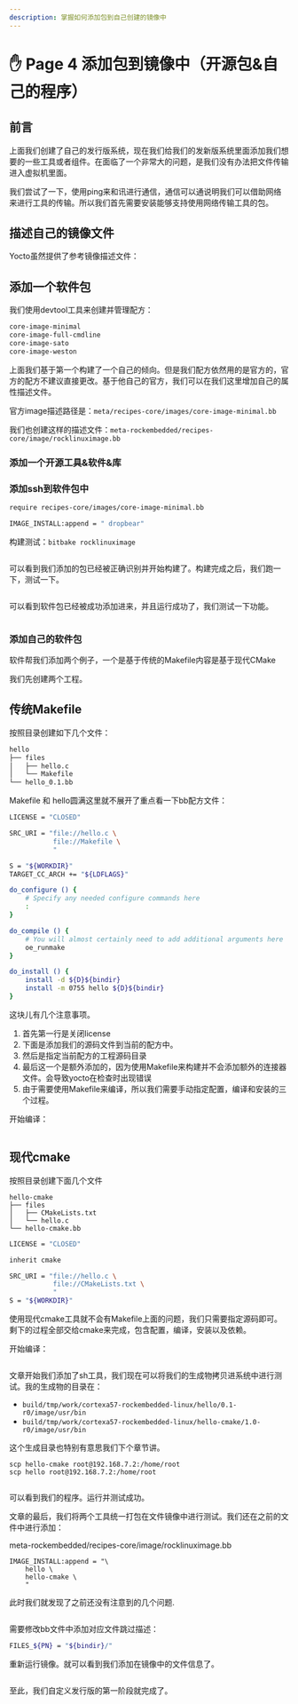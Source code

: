 ```yaml
---
description: 掌握如何添加包到自己创建的镜像中
---
```


# ✋ Page 4 添加包到镜像中（开源包&自己的程序）

## 前言

上面我们创建了自己的发行版系统，现在我们给我们的发新版系统里面添加我们想要的一些工具或者组件。在面临了一个非常大的问题，是我们没有办法把文件传输进入虚拟机里面。

我们尝试了一下，使用ping来和讯进行通信，通信可以通说明我们可以借助网络来进行工具的传输。所以我们首先需要安装能够支持使用网络传输工具的包。

## 描述自己的镜像文件

Yocto虽然提供了参考镜像描述文件：

## 添加一个软件包

我们使用devtool工具来创建并管理配方：

```bash
core-image-minimal
core-image-full-cmdline
core-image-sato
core-image-weston
```

上面我们基于第一个构建了一个自己的倾向。但是我们配方依然用的是官方的，官方的配方不建议直接更改。基于他自己的官方，我们可以在我们这里增加自己的属性描述文件。

官方image描述路径是：`meta/recipes-core/images/core-image-minimal.bb`

我们也创建这样的描述文件：`meta-rockembedded/recipes-core/image/rocklinuximage.bb`

### 添加一个开源工具&软件&库

### 添加ssh到软件包中

```bash
require recipes-core/images/core-image-minimal.bb

IMAGE_INSTALL:append = " dropbear"
```

构建测试：`bitbake rocklinuximage`

<figure><img src="../../.gitbook/assets/image (22).png" alt=""><figcaption></figcaption></figure>

可以看到我们添加的包已经被正确识别并开始构建了。构建完成之后，我们跑一下，测试一下。

<figure><img src="../../.gitbook/assets/image (23).png" alt=""><figcaption></figcaption></figure>

可以看到软件包已经被成功添加进来，并且运行成功了，我们测试一下功能。

<figure><img src="../../.gitbook/assets/image (24).png" alt=""><figcaption></figcaption></figure>

### 添加自己的软件包

软件帮我们添加两个例子，一个是基于传统的Makefile内容是基于现代CMake

我们先创建两个工程。

## 传统Makefile

按照目录创建如下几个文件：

```bash
hello
├── files
│   ├── hello.c
│   └── Makefile
└── hello_0.1.bb
```

Makefile 和 hello圆满这里就不展开了重点看一下bb配方文件：

```bash
LICENSE = "CLOSED"

SRC_URI = "file://hello.c \
           file://Makefile \
           "

S = "${WORKDIR}"
TARGET_CC_ARCH += "${LDFLAGS}"

do_configure () {
	# Specify any needed configure commands here
	:
}

do_compile () {
	# You will almost certainly need to add additional arguments here
	oe_runmake
}

do_install () {
	install -d ${D}${bindir}
	install -m 0755 hello ${D}${bindir}
}

```

这块儿有几个注意事项。

1. 首先第一行是关闭license
2. 下面是添加我们的源码文件到当前的配方中。
3. 然后是指定当前配方的工程源码目录
4. 最后这一个是额外添加的，因为使用Makefile来构建并不会添加额外的连接器文件。会导致yocto在检查时出现错误
5. 由于需要使用Makefile来编译，所以我们需要手动指定配置，编译和安装的三个过程。

开始编译：

<figure><img src="../../.gitbook/assets/image (17).png" alt=""><figcaption></figcaption></figure>

## 现代cmake

按照目录创建下面几个文件

```
hello-cmake
├── files
│   ├── CMakeLists.txt
│   └── hello.c
└── hello-cmake.bb
```



```bash
LICENSE = "CLOSED"

inherit cmake

SRC_URI = "file://hello.c \
           file://CMakeLists.txt \
           "
S = "${WORKDIR}"
```

使用现代cmake工具就不会有Makefile上面的问题，我们只需要指定源码即可。剩下的过程全部交给cmake来完成，包含配置，编译，安装以及依赖。

开始编译：

<figure><img src="../../.gitbook/assets/image (16).png" alt=""><figcaption></figcaption></figure>

文章开始我们添加了sh工具，我们现在可以将我们的生成物拷贝进系统中进行测试。我的生成物的目录在：

* `build/tmp/work/cortexa57-rockembedded-linux/hello/0.1-r0/image/usr/bin`
* `build/tmp/work/cortexa57-rockembedded-linux/hello-cmake/1.0-r0/image/usr/bin`

这个生成目录也特别有意思我们下个章节讲。

```
scp hello-cmake root@192.168.7.2:/home/root
scp hello root@192.168.7.2:/home/root
```

<figure><img src="../../.gitbook/assets/image (18).png" alt=""><figcaption></figcaption></figure>

可以看到我们的程序。运行并测试成功。

文章的最后，我们将两个工具统一打包在文件镜像中进行测试。我们还在之前的文件中进行添加：

meta-rockembedded/recipes-core/image/rocklinuximage.bb

```
IMAGE_INSTALL:append = "\
    hello \
    hello-cmake \
    "
```

此时我们就发现了之前还没有注意到的几个问题.

<figure><img src="../../.gitbook/assets/image (19).png" alt=""><figcaption></figcaption></figure>

需要修改bb文件中添加对应文件跳过描述：

```bash
FILES_${PN} = "${bindir}/"
```

重新运行镜像。就可以看到我们添加在镜像中的文件信息了。

<figure><img src="../../.gitbook/assets/image (10).png" alt=""><figcaption></figcaption></figure>

至此，我们自定义发行版的第一阶段就完成了。
